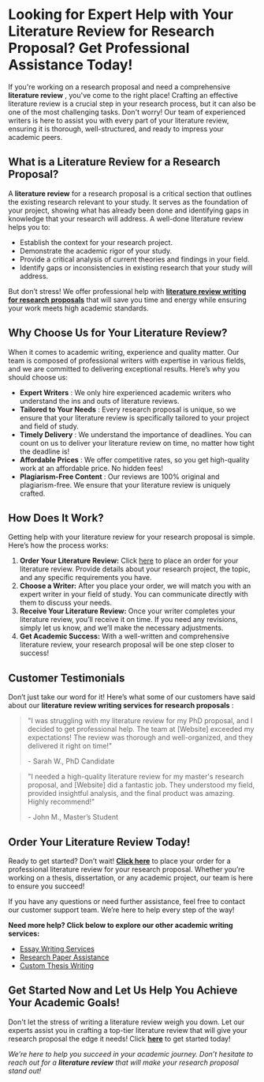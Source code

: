 # Looking for Expert Help with Your Literature Review for Research Proposal? Get Professional Assistance Today!

If you're working on a research proposal and need a comprehensive **literature review** , you've come to the right place! Crafting an effective literature review is a crucial step in your research process, but it can also be one of the most challenging tasks. Don't worry! Our team of experienced writers is here to assist you with every part of your literature review, ensuring it is thorough, well-structured, and ready to impress your academic peers.

## What is a Literature Review for a Research Proposal?

A **literature review** for a research proposal is a critical section that outlines the existing research relevant to your study. It serves as the foundation of your project, showing what has already been done and identifying gaps in knowledge that your research will address. A well-done literature review helps you to:

- Establish the context for your research project.
- Demonstrate the academic rigor of your study.
- Provide a critical analysis of current theories and findings in your field.
- Identify gaps or inconsistencies in existing research that your study will address.

But don’t stress! We offer professional help with [**literature review writing for research proposals**](https://tinyurl.com/topessay?keyword=literature+review+for+research+proposal) that will save you time and energy while ensuring your work meets high academic standards.

## Why Choose Us for Your Literature Review?

When it comes to academic writing, experience and quality matter. Our team is composed of professional writers with expertise in various fields, and we are committed to delivering exceptional results. Here’s why you should choose us:

- **Expert Writers** : We only hire experienced academic writers who understand the ins and outs of literature reviews.
- **Tailored to Your Needs** : Every research proposal is unique, so we ensure that your literature review is specifically tailored to your project and field of study.
- **Timely Delivery** : We understand the importance of deadlines. You can count on us to deliver your literature review on time, no matter how tight the deadline is!
- **Affordable Prices** : We offer competitive rates, so you get high-quality work at an affordable price. No hidden fees!
- **Plagiarism-Free Content** : Our reviews are 100% original and plagiarism-free. We ensure that your literature review is uniquely crafted.

## How Does It Work?

Getting help with your literature review for your research proposal is simple. Here’s how the process works:

1. **Order Your Literature Review:** Click [here](https://tinyurl.com/topessay?keyword=literature+review+for+research+proposal) to place an order for your literature review. Provide details about your research project, the topic, and any specific requirements you have.
2. **Choose a Writer:** After you place your order, we will match you with an expert writer in your field of study. You can communicate directly with them to discuss your needs.
3. **Receive Your Literature Review:** Once your writer completes your literature review, you’ll receive it on time. If you need any revisions, simply let us know, and we’ll make the necessary adjustments.
4. **Get Academic Success:** With a well-written and comprehensive literature review, your research proposal will be one step closer to success!

## Customer Testimonials

Don’t just take our word for it! Here’s what some of our customers have said about our **literature review writing services for research proposals** :

> "I was struggling with my literature review for my PhD proposal, and I decided to get professional help. The team at [Website] exceeded my expectations! The review was thorough and well-organized, and they delivered it right on time!"
> 
> <footer>- Sarah W., PhD Candidate</footer>

> "I needed a high-quality literature review for my master's research proposal, and [Website] did a fantastic job. They understood my field, provided insightful analysis, and the final product was amazing. Highly recommend!"
> 
> <footer>- John M., Master’s Student</footer>

## Order Your Literature Review Today!

Ready to get started? Don’t wait! [**Click here**](https://tinyurl.com/topessay?keyword=literature+review+for+research+proposal) to place your order for a professional literature review for your research proposal. Whether you’re working on a thesis, dissertation, or any academic project, our team is here to ensure you succeed!

If you have any questions or need further assistance, feel free to contact our customer support team. We’re here to help every step of the way!

**Need more help? Click below to explore our other academic writing services:**

- [Essay Writing Services](https://tinyurl.com/topessay?keyword=literature+review+for+research+proposal)
- [Research Paper Assistance](https://tinyurl.com/topessay?keyword=literature+review+for+research+proposal)
- [Custom Thesis Writing](https://tinyurl.com/topessay?keyword=literature+review+for+research+proposal)

## Get Started Now and Let Us Help You Achieve Your Academic Goals!

Don't let the stress of writing a literature review weigh you down. Let our experts assist you in crafting a top-tier literature review that will give your research proposal the edge it needs! Click [**here**](https://tinyurl.com/topessay?keyword=literature+review+for+research+proposal) to get started today!

_We’re here to help you succeed in your academic journey. Don’t hesitate to reach out for a **literature review** that will make your research proposal stand out!_
